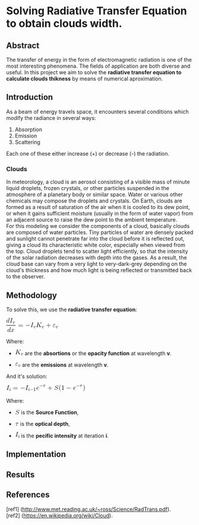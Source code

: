 Solving Radiative Transfer Equation to obtain clouds width.
===================================

## Abstract

The transfer of energy in the form of electromagnetic radiation is one of the most interesting phenomena. The fields of application are both diverse and useful. In this project we aim to solve the **radiative transfer equation to calculate clouds thikness** by means of numerical aproximation.

## Introduction

As a beam of energy travels space, it encounters several conditions which modify the radiance in several ways:

1. Absorption
2. Emission 
3. Scattering

Each one of these either increase (+) or decrease (-) the radiation. 
### Clouds 
In meteorology, a cloud is an aerosol consisting of a visible mass of minute liquid droplets, frozen crystals, or other particles suspended in the atmosphere of a planetary body or similar space. Water or various other chemicals may compose the droplets and crystals. On Earth, clouds are formed as a result of saturation of the air when it is cooled to its dew point, or when it gains sufficient moisture (usually in the form of water vapor) from an adjacent source to raise the dew point to the ambient temperature.<br>
For this modeling we consider the components of a cloud, basically clouds are composed of water particles. Tiny particles of water are densely packed and sunlight cannot penetrate far into the cloud before it is reflected out, giving a cloud its characteristic white color, especially when viewed from the top. Cloud droplets tend to scatter light efficiently, so that the intensity of the solar radiation decreases with depth into the gases. As a result, the cloud base can vary from a very light to very-dark-grey depending on the cloud's thickness and how much light is being reflected or transmitted back to the observer.

## Methodology

To solve this, we use the **radiative transfer equation**:

![Radiative transfer Eq](img/rte.gif)

Where: 
- ![Opacity F](img/Kv.gif) are the **absortions** or  the **opacity function** at wavelength **v**.

- ![emission](img/epsv.gif) are the **emissions** at wavelength **v**. 

 And it's solution:

 ![solution](img/sol.gif)

Where: 
- ![Source f](img/Source.gif) is the **Source Function**,

- ![tau](img/tau.gif) is the **optical depth**,

- ![Intensity](img/Iv.gif) is the **pecific intensity** at iteration **i**.


## Implementation

## Results

## References

[ref1] (http://www.met.reading.ac.uk/~ross/Science/RadTrans.pdf).<br>
[ref2] (https://en.wikipedia.org/wiki/Cloud).<br>
